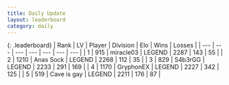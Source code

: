 ```yaml
---
title: Daily Update
layout: leaderboard
category: daily
---
```


{: .leaderboard}
| Rank | LV | Player | Division | Elo | Wins | Losses |
| --- | --- | --- | --- | --- | --- | --- |
| <span data-change="1">1</span> | 915 | <span title="ID: 416373">miracle03</span> | LEGEND | <span data-change="60">2287</span> | <span data-change="26">143</span> | <span data-change="5">55</span> |
| <span data-change="-1">2</span> | 1210 | <span title="ID: 203132">Anas Sock</span> | LEGEND | <span data-change="9">2268</span> | <span data-change="1">112</span> | <span data-change="0">35</span> |
| <span data-change="1">3</span> | 829 | <span title="ID: 166888">S4b3rGG</span> | LEGEND | <span data-change="23">2233</span> | <span data-change="7">291</span> | <span data-change="1">169</span> |
| <span data-change="-1">4</span> | 1170 | <span title="ID: 315148">GryphonEX</span> | LEGEND | <span data-change="12">2227</span> | <span data-change="11">342</span> | <span data-change="3">125</span> |
| <span data-change="8">5</span> | 519 | <span title="ID: 382502">Cave is gay</span> | LEGEND | <span data-change="62">2211</span> | <span data-change="15">176</span> | <span data-change="2">87</span> |